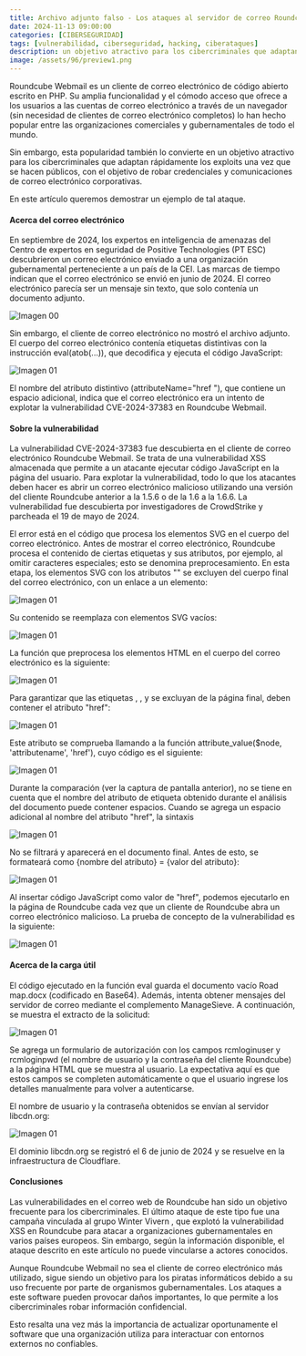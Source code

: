 ```yaml
---
title: Archivo adjunto falso - Los ataques al servidor de correo Roundcube aprovechan la vulnerabilidad CVE-2024-37383
date: 2024-11-13 09:00:00 
categories: [CIBERSEGURIDAD]
tags: [vulnerabilidad, ciberseguridad, hacking, ciberataques]
description: un objetivo atractivo para los cibercriminales que adaptan rápidamente los exploits una vez que se hacen públicos, con el objetivo de robar credenciales.
image: /assets/96/preview1.png
---
```


Roundcube Webmail es un cliente de correo electrónico de código abierto escrito en PHP. Su amplia funcionalidad y el cómodo acceso que ofrece a los usuarios a las cuentas de correo electrónico a través de un navegador (sin necesidad de clientes de correo electrónico completos) lo han hecho popular entre las organizaciones comerciales y gubernamentales de todo el mundo. 

Sin embargo, esta popularidad también lo convierte en un objetivo atractivo para los cibercriminales que adaptan rápidamente los exploits una vez que se hacen públicos, con el objetivo de robar credenciales y comunicaciones de correo electrónico corporativas.

En este artículo queremos demostrar un ejemplo de tal ataque.

#### Acerca del correo electrónico 

En septiembre de 2024, los expertos en inteligencia de amenazas del Centro de expertos en seguridad de Positive Technologies (PT ESC) descubrieron un correo electrónico enviado a una organización gubernamental perteneciente a un país de la CEI. Las marcas de tiempo indican que el correo electrónico se envió en junio de 2024. El correo electrónico parecía ser un mensaje sin texto, que solo contenía un documento adjunto.

![Imagen 00](/assets/96/096-01.png)

Sin embargo, el cliente de correo electrónico no mostró el archivo adjunto. El cuerpo del correo electrónico contenía etiquetas distintivas con la instrucción eval(atob(...)), que decodifica y ejecuta el código JavaScript:

![Imagen 01](/assets/96/096-02.png)

El nombre del atributo distintivo (attributeName="href "), que contiene un espacio adicional, indica que el correo electrónico era un intento de explotar la vulnerabilidad CVE-2024-37383 en Roundcube Webmail.

#### Sobre la vulnerabilidad

La vulnerabilidad CVE-2024-37383 fue descubierta en el cliente de correo electrónico Roundcube Webmail. Se trata de una vulnerabilidad XSS almacenada que permite a un atacante ejecutar código JavaScript en la página del usuario. Para explotar la vulnerabilidad, todo lo que los atacantes deben hacer es abrir un correo electrónico malicioso utilizando una versión del cliente Roundcube anterior a la 1.5.6 o de la 1.6 a la 1.6.6. La vulnerabilidad fue descubierta por investigadores de CrowdStrike y parcheada el 19 de mayo de 2024.

El error está en el código que procesa los elementos SVG en el cuerpo del correo electrónico. Antes de mostrar el correo electrónico, Roundcube procesa el contenido de ciertas etiquetas y sus atributos, por ejemplo, al omitir caracteres especiales; esto se denomina preprocesamiento. En esta etapa, los elementos SVG con los atributos "<animate>" se excluyen del cuerpo final del correo electrónico, con un enlace a un elemento:

![Imagen 01](/assets/96/096-03.png)

Su contenido se reemplaza con elementos SVG vacíos:

![Imagen 01](/assets/96/096-04.png)

La función que preprocesa los elementos HTML en el cuerpo del correo electrónico es la siguiente:

![Imagen 01](/assets/96/096-05.png)

Para garantizar que las etiquetas <animate>, <animatecolor>, <set> y <animatetransform> se excluyan de la página final, deben contener el atributo "href":

![Imagen 01](/assets/96/096-06.png)

Este atributo se comprueba llamando a la función attribute_value($node, 'attributename', 'href'), cuyo código es el siguiente:

![Imagen 01](/assets/96/096-07.png)

Durante la comparación (ver la captura de pantalla anterior), no se tiene en cuenta que el nombre del atributo de etiqueta obtenido durante el análisis del documento puede contener espacios. Cuando se agrega un espacio adicional al nombre del atributo "href", la sintaxis

![Imagen 01](/assets/96/096-08.png)

No se filtrará y aparecerá en el documento final. Antes de esto, se formateará como {nombre del atributo} = {valor del atributo}:

![Imagen 01](/assets/96/096-09.png)

Al insertar código JavaScript como valor de "href", podemos ejecutarlo en la página de Roundcube cada vez que un cliente de Roundcube abra un correo electrónico malicioso. La prueba de concepto de la vulnerabilidad es la siguiente:

![Imagen 01](/assets/96/096-10.png)


#### Acerca de la carga útil

El código ejecutado en la función eval guarda el documento vacío Road map.docx (codificado en Base64). Además, intenta obtener mensajes del servidor de correo mediante el complemento ManageSieve. A continuación, se muestra el extracto de la solicitud:

![Imagen 01](/assets/96/096-11.png)

Se agrega un formulario de autorización con los campos rcmloginuser y rcmloginpwd (el nombre de usuario y la contraseña del cliente Roundcube) a la página HTML que se muestra al usuario. La expectativa aquí es que estos campos se completen automáticamente o que el usuario ingrese los detalles manualmente para volver a autenticarse.

El nombre de usuario y la contraseña obtenidos se envían al servidor libcdn.org:

![Imagen 01](/assets/96/096-12.png)

El dominio libcdn.org se registró el 6 de junio de 2024 y se resuelve en la infraestructura de Cloudflare.

#### Conclusiones

Las vulnerabilidades en el correo web de Roundcube han sido un objetivo frecuente para los cibercriminales. El último ataque de este tipo fue una campaña vinculada al grupo Winter Vivern , que explotó la vulnerabilidad XSS en Roundcube para atacar a organizaciones gubernamentales en varios países europeos. Sin embargo, según la información disponible, el ataque descrito en este artículo no puede vincularse a actores conocidos.

Aunque Roundcube Webmail no sea el cliente de correo electrónico más utilizado, sigue siendo un objetivo para los piratas informáticos debido a su uso frecuente por parte de organismos gubernamentales. Los ataques a este software pueden provocar daños importantes, lo que permite a los cibercriminales robar información confidencial.

Esto resalta una vez más la importancia de actualizar oportunamente el software que una organización utiliza para interactuar con entornos externos no confiables.




